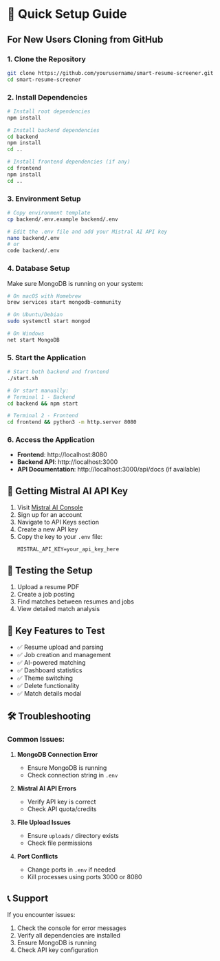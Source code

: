 # 🚀 Quick Setup Guide

## For New Users Cloning from GitHub

### 1. Clone the Repository
```bash
git clone https://github.com/yourusername/smart-resume-screener.git
cd smart-resume-screener
```

### 2. Install Dependencies
```bash
# Install root dependencies
npm install

# Install backend dependencies
cd backend
npm install
cd ..

# Install frontend dependencies (if any)
cd frontend
npm install
cd ..
```

### 3. Environment Setup
```bash
# Copy environment template
cp backend/.env.example backend/.env

# Edit the .env file and add your Mistral AI API key
nano backend/.env
# or
code backend/.env
```

### 4. Database Setup
Make sure MongoDB is running on your system:
```bash
# On macOS with Homebrew
brew services start mongodb-community

# On Ubuntu/Debian
sudo systemctl start mongod

# On Windows
net start MongoDB
```

### 5. Start the Application
```bash
# Start both backend and frontend
./start.sh

# Or start manually:
# Terminal 1 - Backend
cd backend && npm start

# Terminal 2 - Frontend
cd frontend && python3 -m http.server 8080
```

### 6. Access the Application
- **Frontend**: http://localhost:8080
- **Backend API**: http://localhost:3000
- **API Documentation**: http://localhost:3000/api/docs (if available)

## 🔑 Getting Mistral AI API Key

1. Visit [Mistral AI Console](https://console.mistral.ai/)
2. Sign up for an account
3. Navigate to API Keys section
4. Create a new API key
5. Copy the key to your `.env` file:
   ```
   MISTRAL_API_KEY=your_api_key_here
   ```

## 🧪 Testing the Setup

1. Upload a resume PDF
2. Create a job posting
3. Find matches between resumes and jobs
4. View detailed match analysis

## 🎯 Key Features to Test

- ✅ Resume upload and parsing
- ✅ Job creation and management
- ✅ AI-powered matching
- ✅ Dashboard statistics
- ✅ Theme switching
- ✅ Delete functionality
- ✅ Match details modal

## 🛠️ Troubleshooting

### Common Issues:

1. **MongoDB Connection Error**
   - Ensure MongoDB is running
   - Check connection string in `.env`

2. **Mistral AI API Errors**
   - Verify API key is correct
   - Check API quota/credits

3. **File Upload Issues**
   - Ensure `uploads/` directory exists
   - Check file permissions

4. **Port Conflicts**
   - Change ports in `.env` if needed
   - Kill processes using ports 3000 or 8080

## 📞 Support

If you encounter issues:
1. Check the console for error messages
2. Verify all dependencies are installed
3. Ensure MongoDB is running
4. Check API key configuration
